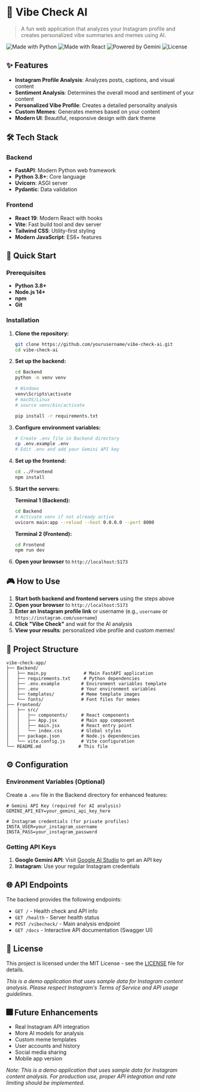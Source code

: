 # 🎯 Vibe Check AI

> A fun web application that analyzes your Instagram profile and creates personalized vibe summaries and memes using AI.

![Made with Python](https://img.shields.io/badge/Made%20with-Python-blue)
![Made with React](https://img.shields.io/badge/Made%20with-React-61dafb)
![Powered by Gemini](https://img.shields.io/badge/Powered%20by-Gemini%20AI-orange)
![License](https://img.shields.io/badge/License-MIT-green)

## ✨ Features

- **Instagram Profile Analysis**: Analyzes posts, captions, and visual content
- **Sentiment Analysis**: Determines the overall mood and sentiment of your content
- **Personalized Vibe Profile**: Creates a detailed personality analysis
- **Custom Memes**: Generates memes based on your content
- **Modern UI**: Beautiful, responsive design with dark theme

## 🛠️ Tech Stack

### Backend
- **FastAPI**: Modern Python web framework
- **Python 3.8+**: Core language
- **Uvicorn**: ASGI server
- **Pydantic**: Data validation

### Frontend  
- **React 19**: Modern React with hooks
- **Vite**: Fast build tool and dev server
- **Tailwind CSS**: Utility-first styling
- **Modern JavaScript**: ES6+ features

## 🚀 Quick Start

### Prerequisites

- **Python 3.8+**
- **Node.js 14+**
- **npm**
- **Git**

### Installation

1. **Clone the repository:**
   ```bash
   git clone https://github.com/yourusername/vibe-check-ai.git
   cd vibe-check-ai
   ```

2. **Set up the backend:**
   ```bash
   cd Backend
   python -m venv venv
   
   # Windows
   venv\Scripts\activate
   # macOS/Linux
   # source venv/bin/activate
   
   pip install -r requirements.txt
   ```

3. **Configure environment variables:**
   ```bash
   # Create .env file in Backend directory
   cp .env.example .env
   # Edit .env and add your Gemini API key
   ```

4. **Set up the frontend:**
   ```bash
   cd ../Frontend
   npm install
   ```

5. **Start the servers:**
   
   **Terminal 1 (Backend):**
   ```bash
   cd Backend
   # Activate venv if not already active
   uvicorn main:app --reload --host 0.0.0.0 --port 8000
   ```
   
   **Terminal 2 (Frontend):**
   ```bash
   cd Frontend
   npm run dev
   ```

6. **Open your browser** to `http://localhost:5173`

## 🎮 How to Use

1. **Start both backend and frontend servers** using the steps above
2. **Open your browser** to `http://localhost:5173`
3. **Enter an Instagram profile link** or username (e.g., `username` or `https://instagram.com/username`)
5. **Click "Vibe Check"** and wait for the AI analysis
6. **View your results**: personalized vibe profile and custom memes!

## 📁 Project Structure

```
vibe-check-app/
├── Backend/
│   ├── main.py              # Main FastAPI application
│   ├── requirements.txt     # Python dependencies
│   ├── .env.example        # Environment variables template
│   ├── .env                # Your environment variables
│   ├── templates/          # Meme template images
│   └── fonts/              # Font files for memes
├── Frontend/
│   ├── src/
│   │   ├── components/     # React components
│   │   ├── App.jsx         # Main app component
│   │   ├── main.jsx        # React entry point
│   │   └── index.css       # Global styles
│   ├── package.json        # Node.js dependencies
│   └── vite.config.js      # Vite configuration
└── README.md              # This file
```

## ⚙️ Configuration

### Environment Variables (Optional)

Create a `.env` file in the Backend directory for enhanced features:

```env
# Gemini API Key (required for AI analysis)
GEMINI_API_KEY=your_gemini_api_key_here

# Instagram credentials (for private profiles)
INSTA_USER=your_instagram_username
INSTA_PASS=your_instagram_password

```

### Getting API Keys

1. **Google Gemini API**: Visit [Google AI Studio](https://aistudio.google.com/app/apikey) to get an API key
3. **Instagram**: Use your regular Instagram credentials

## 🌐 API Endpoints

The backend provides the following endpoints:

- `GET /` - Health check and API info
- `GET /health` - Server health status  
- `POST /vibecheck/` - Main analysis endpoint
- `GET /docs` - Interactive API documentation (Swagger UI)

## 📝 License

This project is licensed under the MIT License - see the [LICENSE](LICENSE) file for details.

*This is a demo application that uses sample data for Instagram content analysis. Please respect Instagram's Terms of Service and API usage guidelines.*



## 🎆 Future Enhancements

- Real Instagram API integration
- More AI models for analysis
- Custom meme templates
- User accounts and history
- Social media sharing
- Mobile app version

*Note: This is a demo application that uses sample data for Instagram content analysis. For production use, proper API integration and rate limiting should be implemented.*
